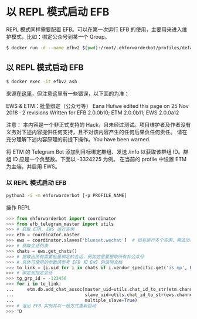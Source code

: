 # 以 REPL 模式启动 EFB

REPL 模式同样需要配置 EFB。可以在第一次运行 EFB 的使用，主要用来进入维护模式，比如：绑定公众号到某一个 Group。

```bash
$ docker run -d --name efbv2 $(pwd):/root/.ehforwarderbot/profiles/default/ scavin/docker-efbv2:REPL
```

## 以 REPL 模式启动 EFB

```bash
$ docker exec -it efbv2 ash
```

来源在[这里](https://github.com/blueset/efb-wechat-slave/wiki/EWS-&-ETM%EF%BC%9A%E6%89%B9%E9%87%8F%E7%BB%91%E5%AE%9A%EF%BC%88%E5%85%AC%E4%BC%97%E5%8F%B7%E7%AD%89%EF%BC%89)，但注意这里有一些错误，以下面的为准：


EWS & ETM：批量绑定（公众号等）
Eana Hufwe edited this page on 25 Nov 2018 · 2 revisions
Written for EFB 2.0.0b10; ETM 2.0.0b11; EWS 2.0.0a12

注意：
本内容是一个非正式支持的 Hack，且未经过测试。项目维护者及作者没有义务对下述内容提供任何支持，且不对该内容产生的任何后果负任何责任。 请在充分理解下述内容原理的前提下操作。You have been warned.

将 ETM 的 Telegram Bot 添加到目标绑定群组、发送 /info 以获取该群组 ID。群组 ID 应是一个负整数。下面以 -3324225 为例。
在当前的 profile 中设置 ETM 为主端，并启用 EWS。

### 以 REPL 模式启动 EFB
```bash
python3 -i -m ehforwarderbot [-p PROFILE_NAME]
```

操作 REPL

```python
>>> from ehforwarderbot import coordinator
>>> from efb_telegram_master import utils
>>> # 获取 ETM, EWS 运行实例
>>> etm = coordinator.master
>>> ews = coordinator.slaves['blueset.wechat']  # 如有运行多个实例，需追加实例 ID
>>> # 获取会话列表
>>> chats = ews.get_chats()
>>> # 提取出所有需要批量绑定的会话，例如这里要提取所有非公众号
>>> # 具体可使用的参数请参考 EFB 和 EWS 的说明文档
>>> to_link = [i.uid for i in chats if i.vendor_specific.get('is_mp', False)]
>>> # 绑定到指定会话
>>> tg_grp_id = -123456
>>> for i in to_link:
...     etm.db.add_chat_assoc(master_uid=utils.chat_id_to_str(etm.channel_id, tg_grp_id),
...                           slave_uid=utils.chat_id_to_str(ews.channel_id, i),
...                           multiple_slave=True)
>>> # 退出 EFB 实例并以一般方式重新启动
>>> ^D
```
